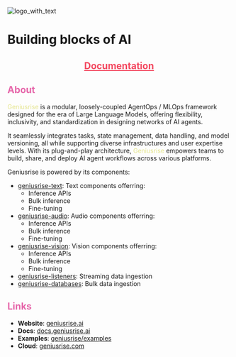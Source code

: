 ![logo_with_text](https://github.com/geniusrise/.github/assets/144122/2f8e51ee-0fcd-4f74-90fd-97301ef7943d)

# Building blocks of AI

<h2 align="center">
  <a style="color:#f34960" href="https://docs.geniusrise.ai">Documentation</a>
</h2>

## <span style="color:#e667aa">About</span>

<span style="color:#e4e48c">Geniusrise</span> is a modular, loosely-coupled
AgentOps / MLOps framework designed for the era of Large Language Models,
offering flexibility, inclusivity, and standardization in designing networks of
AI agents.

It seamlessly integrates tasks, state management, data handling, and model
versioning, all while supporting diverse infrastructures and user expertise
levels. With its plug-and-play architecture,
<span style="color:#e4e48c">Geniusrise</span> empowers teams to build, share,
and deploy AI agent workflows across various platforms.

Geniusrise is powered by its components:

- [geniusrise-text](https://github.com/geniusrise/geniusrise-text): Text components offerring:
  - Inference APIs
  - Bulk inference
  - Fine-tuning
- [geniusrise-audio](https://github.com/geniusrise/geniusrise-audio): Audio components offerring:
  - Inference APIs
  - Bulk inference
  - Fine-tuning
- [geniusrise-vision](https://github.com/geniusrise/geniusrise-vision): Vision components offerring:
  - Inference APIs
  - Bulk inference
  - Fine-tuning
- [geniusrise-listeners](https://github.com/geniusrise/geniusrise-listeners): Streaming data ingestion
- [geniusrise-databases](https://github.com/geniusrise/geniusrise-databases): Bulk data ingestion

## <span style="color:#e667aa">Links</span>

- **Website**: [geniusrise.ai](https://geniusrise.ai)
- **Docs**: [docs.geniusrise.ai](https://docs.geniusrise.ai)
- **Examples**: [geniusrise/examples](https://github.com/geniusrise/examples)
- **Cloud**: [geniusrise.com](https://geniusrise.com)

